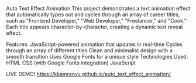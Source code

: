 Auto Text Effect Animation
This project demonstrates a text animation effect that automatically types out and cycles through an array of career titles, such as "Frontend Developer," "Web Developer," "Freelancer," and "Cook." Each title appears character-by-character, creating a dynamic text reveal effect.

Features:
JavaScript-powered animation that updates in real-time
Cycles through an array of different titles
Clean and minimalist design with a smooth transition
Uses Google Fonts for a unique style
Technologies Used:
HTML
CSS (with Google Fonts integration)
JavaScript

LIVE DEMO!
https://kkamranvv.github.io/auto_text_effect_animation/

